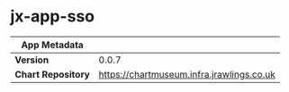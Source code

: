 # jx-app-sso

|App Metadata||
|---|---|
| **Version** | 0.0.7 |
| **Chart Repository** | https://chartmuseum.infra.jrawlings.co.uk |
